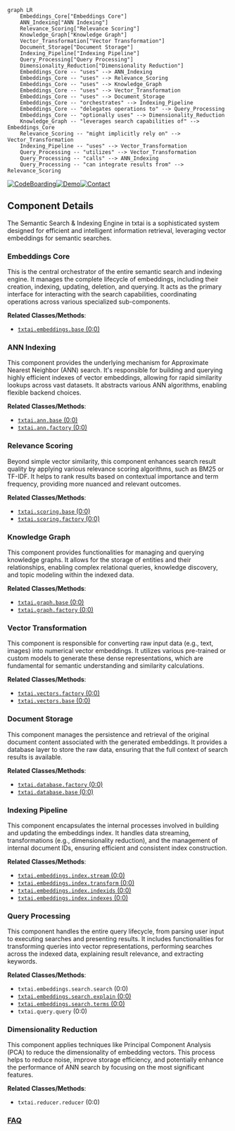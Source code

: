 ```mermaid
graph LR
    Embeddings_Core["Embeddings Core"]
    ANN_Indexing["ANN Indexing"]
    Relevance_Scoring["Relevance Scoring"]
    Knowledge_Graph["Knowledge Graph"]
    Vector_Transformation["Vector Transformation"]
    Document_Storage["Document Storage"]
    Indexing_Pipeline["Indexing Pipeline"]
    Query_Processing["Query Processing"]
    Dimensionality_Reduction["Dimensionality Reduction"]
    Embeddings_Core -- "uses" --> ANN_Indexing
    Embeddings_Core -- "uses" --> Relevance_Scoring
    Embeddings_Core -- "uses" --> Knowledge_Graph
    Embeddings_Core -- "uses" --> Vector_Transformation
    Embeddings_Core -- "uses" --> Document_Storage
    Embeddings_Core -- "orchestrates" --> Indexing_Pipeline
    Embeddings_Core -- "delegates operations to" --> Query_Processing
    Embeddings_Core -- "optionally uses" --> Dimensionality_Reduction
    Knowledge_Graph -- "leverages search capabilities of" --> Embeddings_Core
    Relevance_Scoring -- "might implicitly rely on" --> Vector_Transformation
    Indexing_Pipeline -- "uses" --> Vector_Transformation
    Query_Processing -- "utilizes" --> Vector_Transformation
    Query_Processing -- "calls" --> ANN_Indexing
    Query_Processing -- "can integrate results from" --> Relevance_Scoring
```
[![CodeBoarding](https://img.shields.io/badge/Generated%20by-CodeBoarding-9cf?style=flat-square)](https://github.com/CodeBoarding/GeneratedOnBoardings)[![Demo](https://img.shields.io/badge/Try%20our-Demo-blue?style=flat-square)](https://www.codeboarding.org/demo)[![Contact](https://img.shields.io/badge/Contact%20us%20-%20contact@codeboarding.org-lightgrey?style=flat-square)](mailto:contact@codeboarding.org)

## Component Details

The Semantic Search & Indexing Engine in txtai is a sophisticated system designed for efficient and intelligent information retrieval, leveraging vector embeddings for semantic searches.

### Embeddings Core
This is the central orchestrator of the entire semantic search and indexing engine. It manages the complete lifecycle of embeddings, including their creation, indexing, updating, deletion, and querying. It acts as the primary interface for interacting with the search capabilities, coordinating operations across various specialized sub-components.


**Related Classes/Methods**:

- <a href="https://github.com/neuml/txtai/blob/master/src/python/txtai/embeddings/base.py#L0-L0" target="_blank" rel="noopener noreferrer">`txtai.embeddings.base` (0:0)</a>


### ANN Indexing
This component provides the underlying mechanism for Approximate Nearest Neighbor (ANN) search. It's responsible for building and querying highly efficient indexes of vector embeddings, allowing for rapid similarity lookups across vast datasets. It abstracts various ANN algorithms, enabling flexible backend choices.


**Related Classes/Methods**:

- <a href="https://github.com/neuml/txtai/blob/master/src/python/txtai/ann/base.py#L0-L0" target="_blank" rel="noopener noreferrer">`txtai.ann.base` (0:0)</a>
- <a href="https://github.com/neuml/txtai/blob/master/src/python/txtai/ann/factory.py#L0-L0" target="_blank" rel="noopener noreferrer">`txtai.ann.factory` (0:0)</a>


### Relevance Scoring
Beyond simple vector similarity, this component enhances search result quality by applying various relevance scoring algorithms, such as BM25 or TF-IDF. It helps to rank results based on contextual importance and term frequency, providing more nuanced and relevant outcomes.


**Related Classes/Methods**:

- <a href="https://github.com/neuml/txtai/blob/master/src/python/txtai/scoring/base.py#L0-L0" target="_blank" rel="noopener noreferrer">`txtai.scoring.base` (0:0)</a>
- <a href="https://github.com/neuml/txtai/blob/master/src/python/txtai/scoring/factory.py#L0-L0" target="_blank" rel="noopener noreferrer">`txtai.scoring.factory` (0:0)</a>


### Knowledge Graph
This component provides functionalities for managing and querying knowledge graphs. It allows for the storage of entities and their relationships, enabling complex relational queries, knowledge discovery, and topic modeling within the indexed data.


**Related Classes/Methods**:

- <a href="https://github.com/neuml/txtai/blob/master/src/python/txtai/graph/base.py#L0-L0" target="_blank" rel="noopener noreferrer">`txtai.graph.base` (0:0)</a>
- <a href="https://github.com/neuml/txtai/blob/master/src/python/txtai/graph/factory.py#L0-L0" target="_blank" rel="noopener noreferrer">`txtai.graph.factory` (0:0)</a>


### Vector Transformation
This component is responsible for converting raw input data (e.g., text, images) into numerical vector embeddings. It utilizes various pre-trained or custom models to generate these dense representations, which are fundamental for semantic understanding and similarity calculations.


**Related Classes/Methods**:

- <a href="https://github.com/neuml/txtai/blob/master/src/python/txtai/vectors/factory.py#L0-L0" target="_blank" rel="noopener noreferrer">`txtai.vectors.factory` (0:0)</a>
- <a href="https://github.com/neuml/txtai/blob/master/src/python/txtai/vectors/base.py#L0-L0" target="_blank" rel="noopener noreferrer">`txtai.vectors.base` (0:0)</a>


### Document Storage
This component manages the persistence and retrieval of the original document content associated with the generated embeddings. It provides a database layer to store the raw data, ensuring that the full context of search results is available.


**Related Classes/Methods**:

- <a href="https://github.com/neuml/txtai/blob/master/src/python/txtai/database/factory.py#L0-L0" target="_blank" rel="noopener noreferrer">`txtai.database.factory` (0:0)</a>
- <a href="https://github.com/neuml/txtai/blob/master/src/python/txtai/database/base.py#L0-L0" target="_blank" rel="noopener noreferrer">`txtai.database.base` (0:0)</a>


### Indexing Pipeline
This component encapsulates the internal processes involved in building and updating the embeddings index. It handles data streaming, transformations (e.g., dimensionality reduction), and the management of internal document IDs, ensuring efficient and consistent index construction.


**Related Classes/Methods**:

- <a href="https://github.com/neuml/txtai/blob/master/src/python/txtai/embeddings/index/stream.py#L0-L0" target="_blank" rel="noopener noreferrer">`txtai.embeddings.index.stream` (0:0)</a>
- <a href="https://github.com/neuml/txtai/blob/master/src/python/txtai/embeddings/index/transform.py#L0-L0" target="_blank" rel="noopener noreferrer">`txtai.embeddings.index.transform` (0:0)</a>
- <a href="https://github.com/neuml/txtai/blob/master/src/python/txtai/embeddings/index/indexids.py#L0-L0" target="_blank" rel="noopener noreferrer">`txtai.embeddings.index.indexids` (0:0)</a>
- <a href="https://github.com/neuml/txtai/blob/master/src/python/txtai/embeddings/index/indexes.py#L0-L0" target="_blank" rel="noopener noreferrer">`txtai.embeddings.index.indexes` (0:0)</a>


### Query Processing
This component handles the entire query lifecycle, from parsing user input to executing searches and presenting results. It includes functionalities for transforming queries into vector representations, performing searches across the indexed data, explaining result relevance, and extracting keywords.


**Related Classes/Methods**:

- `txtai.embeddings.search.search` (0:0)
- <a href="https://github.com/neuml/txtai/blob/master/src/python/txtai/embeddings/search/explain.py#L0-L0" target="_blank" rel="noopener noreferrer">`txtai.embeddings.search.explain` (0:0)</a>
- <a href="https://github.com/neuml/txtai/blob/master/src/python/txtai/embeddings/search/terms.py#L0-L0" target="_blank" rel="noopener noreferrer">`txtai.embeddings.search.terms` (0:0)</a>
- `txtai.query.query` (0:0)


### Dimensionality Reduction
This component applies techniques like Principal Component Analysis (PCA) to reduce the dimensionality of embedding vectors. This process helps to reduce noise, improve storage efficiency, and potentially enhance the performance of ANN search by focusing on the most significant features.


**Related Classes/Methods**:

- `txtai.reducer.reducer` (0:0)




### [FAQ](https://github.com/CodeBoarding/GeneratedOnBoardings/tree/main?tab=readme-ov-file#faq)